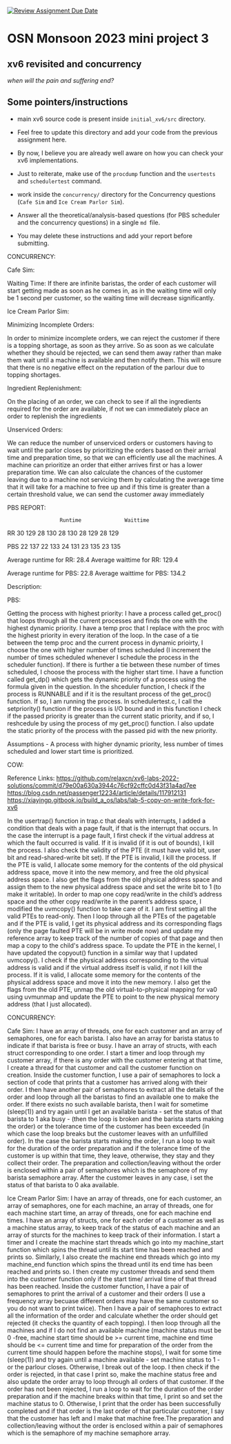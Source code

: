 [![Review Assignment Due Date](https://classroom.github.com/assets/deadline-readme-button-24ddc0f5d75046c5622901739e7c5dd533143b0c8e959d652212380cedb1ea36.svg)](https://classroom.github.com/a/JH3nieSp)
# OSN Monsoon 2023 mini project 3
## xv6 revisited and concurrency

*when will the pain and suffering end?*

## Some pointers/instructions
- main xv6 source code is present inside `initial_xv6/src` directory.
- Feel free to update this directory and add your code from the previous assignment here.
- By now, I believe you are already well aware on how you can check your xv6 implementations. 
- Just to reiterate, make use of the `procdump` function and the `usertests` and `schedulertest` command.
- work inside the `concurrency/` directory for the Concurrency questions (`Cafe Sim` and `Ice Cream Parlor Sim`).

- Answer all the theoretical/analysis-based questions (for PBS scheduler and the concurrency questions) in a single `md `file.
- You may delete these instructions and add your report before submitting. 

CONCURRENCY:

Cafe Sim:

Waiting Time: If there are infinite baristas, the order of each customer will start getting made as soon as he comes in, as in the waiting time will only be 1 second per customer, so the waiting time will decrease significantly.

Ice Cream Parlor Sim:

Minimizing Incomplete Orders:

In order to minimize incomplete orders, we can reject the customer if there is a topping shortage, as soon as they arrive. So as soon as we 
calculate whether they should be rejected, we can send them away rather than make them wait until a machine is available and then
notify them. This will ensure that there is no negative effect on the reputation of the parlour due to topping shortages.



Ingredient Replenishment:

On the placing of an order, we can check to see if all the ingredients required for the order are available, if not we can immediately place
an order to replenish the ingredients



Unserviced Orders:

We can reduce the number of unserviced orders or customers having to wait until the parlor closes by prioritizing the orders based on their
arrival time and preparation time, so that we can efficiently use all the machines. A machine can prioritize an order that either arrives
first or has a lower preparation time. We can also calculate the chances of the customer leaving due to a machine not servicing them by calculating the average time that it will take for a machine to free up
and if this time is greater than a certain threshold value, we can send the customer away immediately

PBS REPORT:

                     Runtime              Waittime

RR                     30                    129
                       28                    130
                       28                    130
                       28                    129
                       28                    129

PBS                    22                    137
                       22                    133
                       24                    131
                       23                    135
                       23                    135

Average runtime for RR:   28.4
Average waittime for RR:  129.4

Average runtime for PBS:  22.8
Average waittime for PBS: 134.2



Description:


PBS:

Getting the process with highest priority: I have a process called get_proc() that loops through all the current processes and finds the one with the highest dynamic priority. I have a temp proc that I replace with the proc with the highest priority in every iteration of the loop. In the case of a tie between the temp proc and the current process in dynamic prioirty, I choose the one with higher number of times scheduled (I increment the number of times scheduled whenever I schedule the process in the scheduler function). If there is further a tie between these number of times scheduled, I choose the process with the higher start time. I have a function called get_dp() which gets the dynamic priority of a process using the formula given in the question. In the shceduler function, I check if the process is RUNNABLE and if it is the resultant process of the get_proc() function. If so, I am running the process. In schedulertest.c, I call the setpriority() function if the process is I/O bound and in this function I check if the passed priority is greater than the current static priority, and if so, I reshcedule by using the process of my get_proc() function. I also update the static priority of the process with the passed pid with the new priority.

Assumptions - A process with higher dynamic priority, less number of times scheduled and lower start time is prioritized.

COW:

Reference Links:
https://github.com/relaxcn/xv6-labs-2022-solutions/commit/d79e00a630a3944c76cf92cffc0d43f31a4ad7ee
https://blog.csdn.net/passenger12234/article/details/117912131
https://xiayingp.gitbook.io/build_a_os/labs/lab-5-copy-on-write-fork-for-xv6


In the usertrap() function in trap.c that deals with interrupts, I added a condition that deals with a page fault, if that is the interrupt that occurs. In the case the interrupt is a page fault, I first check if the virtual address at which the fault occurred is valid. If it is invalid (if it is out of bounds), I kill the process. I also check the validity of the PTE (it must have valid bit, user bit and read-shared-write bit set). If the PTE is invalid, I kill the process. If the PTE is valid, I allocate some memory for the contents of the old physical address space, move it into the new memory, and free the old physical address space. I also get the flags from the old physical address space and assign them to the new physical address space and set the write bit to 1 (to make it writable). In order to map one copy read/write in the child’s address space and the other copy read/write in the parent’s address space, I modified the uvmcopy() function to take care of it. I am first setting all the valid PTEs to read-only. Then I loop through all the PTEs of the pagetable and if the PTE is valid, I get its physical address and its corresponding flags (only the page faulted PTE will be in write mode now) and update my reference array to keep track of the number of copies of that page and then map a copy to the child's address space. To update the PTE in the kernel, I have updated the copyout() function in a similar way that I updated uvmcopy(). I check if the physical address corresponding to the virtual address is valid and if the virtual address itself is valid, if not I kill the process. If it is valid, I allocate some memory for the contents of the physical address space and move it into the new memory. I also get the flags from the old PTE, unmap the old virtual-to-physical mapping for va0 using uvmunmap and update the PTE to point to the new physical memory address (that I just allocated). 




CONCURRENCY:

Cafe Sim:
I have an array of threads, one for each customer and an array of semaphores, one for each barista. I also have an array for barista status to indicate if that barista is free or busy. I have an array of structs, with each struct corresponding to one order. I start a timer and loop through my customer array, if there is any order with the customer entering at that time, I create a thread for that customer and call the customer function on creation. Inside the customer function, I use a pair of semaphores to lock a section of code that prints that a customer has arrived along with their order. I then have another pair of semaphores to extract all the details of the order and loop through all the baristas to find an available one to make the order. If there exists no such available barista, then I wait for sometime (sleep(1)) and try again until I get an available barista - set the status of that barista to 1 aka busy - (then the loop is broken and the barista starts making the order) or the tolerance time of the customer has been exceeded (in which case the loop breaks but the customer leaves with an unfulfilled order). In the case the barista starts making the order, I run a loop to wait for the duration of the order preparation and if the tolerance time of the customer is up within that time, they leave, otherwise, they stay and they collect their order. The preparation and collection/leaving without the order is enclosed within a pair of semaphores which is the semaphore of my barista semaphore array. After the customer leaves in any case, i set the status of that barista to 0 aka available.


Ice Cream Parlor Sim:
I have an array of threads, one for each customer, an array of semaphores, one for each machine, an array of threads, one for each machine start time, an array of threads, one for each machine end times. I have an array of structs, one for each order of a customer as well as a machine status array, to keep track of the status of each machine and an array of sturcts for the machines to keep track of their information. I start a timer and I create the machine start threads which go into my machine_start function which spins the thread until its start time has been reached and prints so. Similarly, I also create the machine end threads which go into my machine_end function which spins the thread until its end time has been reached and prints so. I then create my customer threads and send them into the customer function only if the start time/ arrival time of that thread has been reached. Inside the customer function, I have a pair of semaphores to print the arrival of a customer and their orders (I use a frequency array becuase different orders may have the same customer so you do not want to print twice). Then I have a pair of semaphores to extract all the information of the order and calculate whether the order should get rejected (it checks the quantity of each topping). I then loop through all the machines and if I do not find an available machine (machine status must be 0 -free, machine start time should be >= current time, machine end time should be <= current time and time for preparation of the order from the current time should happen before the machine stops), I wait for some time (sleep(1)) and try again until a machine available - set machine status to 1 - or the parlour closes. Otherwise, I break out of the loop. I then check if the order is rejected, in that case I print so, make the machine status free and also update the order array to loop through all orders of that customer. If the order has not been rejected,  I run a loop to wait for the duration of the order preparation and if the machine breaks within that time, I print so and set the machine status to 0. Otherwise, I print that the order has been successfully completed and if that order is the last order of that particular customer, I say that the customer has left and I make that machine free.The preparation and collection/leaving without the order is enclosed within a pair of semaphores which is the semaphore of my machine semaphore array.
